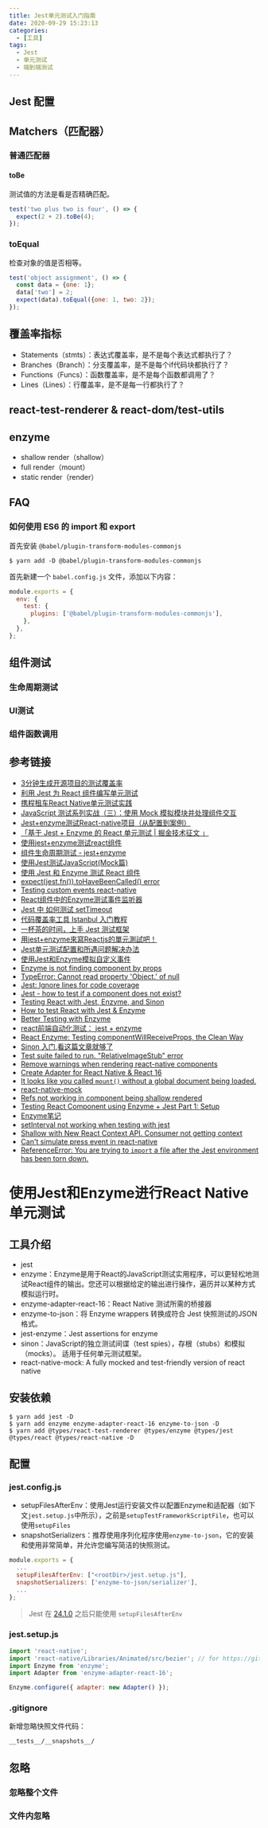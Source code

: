```yaml
---
title: Jest单元测试入门指南
date: 2020-09-29 15:23:13
categories:
  - [工具]
tags:
  - Jest
  - 单元测试
  - 端到端测试
---
```


<!--more-->

## Jest 配置

## Matchers（匹配器）

### 普通匹配器

#### toBe

测试值的方法是看是否精确匹配。

```js
test('two plus two is four', () => {
  expect(2 + 2).toBe(4);
});
```

### toEqual 

检查对象的值是否相等。

```js
test('object assignment', () => {
  const data = {one: 1};
  data['two'] = 2;
  expect(data).toEqual({one: 1, two: 2});
});
```

## 覆盖率指标

- Statements（stmts）：表达式覆盖率，是不是每个表达式都执行了？
- Branches（Branch）：分支覆盖率，是不是每个if代码块都执行了？
- Functions（Funcs）：函数覆盖率，是不是每个函数都调用了？
- Lines（Lines）：行覆盖率，是不是每一行都执行了？

## react-test-renderer & react-dom/test-utils

## enzyme

- shallow render（shallow）
- full render（mount）
- static render（render）

## FAQ

### 如何使用 ES6 的 import 和 export

首先安装 `@babel/plugin-transform-modules-commonjs`

```shell
$ yarn add -D @babel/plugin-transform-modules-commonjs
```

首先新建一个 `babel.config.js` 文件，添加以下内容：

```js
module.exports = {
  env: {
    test: {
      plugins: ['@babel/plugin-transform-modules-commonjs'],
    },
  },
};
```

## 组件测试

### 生命周期测试

### UI测试

### 组件函数调用

## 参考链接

- [3分钟生成开源项目的测试覆盖率](https://zhuanlan.zhihu.com/p/54958391)
- [利用 Jest 为 React 组件编写单元测试](https://loveky.github.io/2018/06/05/unit-testing-react-component-with-jest/)
- [携程租车React Native单元测试实践](https://cloud.tencent.com/developer/news/578421)
- [JavaScript 测试系列实战（三）：使用 Mock 模拟模块并处理组件交互](https://my.oschina.net/u/4088983/blog/4544477)
- [Jest+enzyme测试React-native项目（从配置到案例）](https://juejin.im/post/6844903929998737416)
- [「基于 Jest + Enzyme 的 React 单元测试 | 掘金技术征文 」](https://juejin.im/post/6844903476061814797)
- [使用jest+enzyme测试react组件](https://github.com/frontend9/fe9-library/issues/244)
- [组件生命周期测试 - jest+enzyme](http://echizen.github.io/tech/2017/04-24-component-lifycycle-test)
- [使用Jest测试JavaScript(Mock篇)](https://zhuanlan.zhihu.com/p/47009664)
- [使用 Jest 和 Enzyme 测试 React 组件](https://juejin.im/post/6844903828228161544)
- [expect(jest.fn()).toHaveBeenCalled() error](https://stackoverflow.com/questions/45182959/expectjest-fn-tohavebeencalled-error)
- [Testing custom events react-native](https://stackoverrun.com/cn/q/12348569)
- [React组件中的Enzyme测试事件监听器](https://xbuba.com/questions/52279478)
- [Jest 中 如何测试 setTimeout](https://yes-1-am.gitbook.io/blog/ce-shi/jest-zhong-ru-he-ce-shi-settimeout)
- [代码覆盖率工具 Istanbul 入门教程](https://www.ruanyifeng.com/blog/2015/06/istanbul.html)
- [一杯茶的时间，上手 Jest 测试框架](https://tuture.co/2020/04/04/9e7496d/)
- [用jest+enzyme來寫Reactjs的單元測試吧！](https://github.com/Hsueh-Jen/blog/issues/1)
- [Jest单元测试配置和所遇问题解决办法](https://github.com/yinxin630/blog/issues/22)
- [使用Jest和Enzyme模拟自定义事件](https://www.thinbug.com/q/49772497)
- [Enzyme is not finding component by props](https://stackoverflow.com/questions/40776121/enzyme-is-not-finding-component-by-props)
- [TypeError: Cannot read property 'Object.<anonymous>' of null](https://github.com/facebook/jest/issues/4710)
- [Jest: Ignore lines for code coverage](https://stackoverflow.com/questions/38740165/jest-ignore-lines-for-code-coverage)
- [Jest - how to test if a component does not exist?](https://stackoverflow.com/questions/46252396/jest-how-to-test-if-a-component-does-not-exist)
- [Testing React with Jest, Enzyme, and Sinon](https://www.leighhalliday.com/testing-react-jest-enzyme-sinon)
- [How to test React with Jest & Enzyme](https://www.robinwieruch.de/react-testing-jest-enzyme)
- [Better Testing with Enzyme](https://www.newline.co/fullstack-react/30-days-of-react/day-25/)
- [react前端自动化测试： jest + enzyme](https://www.cnblogs.com/susu8/p/9512393.html)
- [React Enzyme: Testing componentWillReceiveProps, the Clean Way](https://medium.com/@tjhubert/react-enzyme-testing-componentwillreceiveprops-the-clean-way-4dba4f02be0b)
- [Sinon 入门,看这篇文章就够了](https://segmentfault.com/a/1190000010372634)
- [Test suite failed to run. "RelativeImageStub" error](https://github.com/facebook/jest/issues/9680)
- [Remove warnings when rendering react-native components](https://github.com/enzymejs/enzyme/issues/831)
- [Create Adapter for React Native & React 16](https://github.com/enzymejs/enzyme/issues/1436)
- [It looks like you called `mount()` without a global document being loaded.](https://github.com/enzymejs/enzyme/issues/341)
- [react-native-mock](https://github.com/RealOrangeOne/react-native-mock)
- [Refs not working in component being shallow rendered](https://github.com/enzymejs/enzyme/issues/316)
- [Testing React Component using Enzyme + Jest Part 1: Setup](https://ttfb.test.traveloka.com/testing-react-component-using-enzyme-jest-part-1/)
- [Enzyme笔记](http://blog.leanote.com/post/haitang.reg@qq.com/Enzyme%E7%AC%94%E8%AE%B0)
- [setInterval not working when testing with jest](https://stackoverflow.com/questions/58708445/setinterval-not-working-when-testing-with-jest)
- [Shallow with New React Context API. Consumer not getting context](https://github.com/enzymejs/enzyme/issues/1636)
- [Can't simulate press event in react-native](https://github.com/enzymejs/enzyme/issues/991)
- [ReferenceError: You are trying to `import` a file after the Jest environment has been torn down.](https://github.com/facebook/jest/issues/6434)

# 使用Jest和Enzyme进行React Native单元测试

## 工具介绍

- jest
- enzyme：Enzyme是用于React的JavaScript测试实用程序，可以更轻松地测试React组件的输出。您还可以根据给定的输出进行操作，遍历并以某种方式模拟运行时。
- enzyme-adapter-react-16：React Native 测试所需的桥接器
- enzyme-to-json：将 Enzyme wrappers 转换成符合 Jest 快照测试的JSON格式。
- jest-enzyme：Jest assertions for enzyme
- sinon：JavaScript的独立测试间谍（test spies），存根（stubs）和模拟（mocks）。 适用于任何单元测试框架。
- react-native-mock: A fully mocked and test-friendly version of react native

## 安装依赖

```shell
$ yarn add jest -D
$ yarn add enzyme enzyme-adapter-react-16 enzyme-to-json -D
$ yarn add @types/react-test-renderer @types/enzyme @types/jest @types/react @types/react-native -D
```

## 配置

### jest.config.js

- setupFilesAfterEnv：使用Jest运行安装文件以配置Enzyme和适配器（如下文`jest.setup.js`中所示），之前是`setupTestFrameworkScriptFile`，也可以使用`setupFiles`
- snapshotSerializers：推荐使用序列化程序使用`enzyme-to-json`，它的安装和使用非常简单，并允许您编写简洁的快照测试。

```js
module.exports = {
  ...
  setupFilesAfterEnv: ["<rootDir>/jest.setup.js"],
  snapshotSerializers: ['enzyme-to-json/serializer'],
  ...
};
```

> Jest 在 [24.1.0](https://stackoverflow.com/questions/55752673/option-setuptestframeworkscriptfile-was-replaced-by-configuration-setupfilesa) 之后只能使用 `setupFilesAfterEnv`

### jest.setup.js

```js
import 'react-native';
import 'react-native/Libraries/Animated/src/bezier'; // for https://github.com/facebook/jest/issues/4710
import Enzyme from 'enzyme';
import Adapter from 'enzyme-adapter-react-16';

Enzyme.configure({ adapter: new Adapter() });
```

### .gitignore

新增忽略快照文件代码：

```
__tests__/__snapshots__/
```

## 忽略

### 忽略整个文件

### 文件内忽略